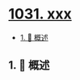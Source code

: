 # [1031. xxx](https://github.com/Tdahuyou/TNotes.leetcode/tree/main/notes/1031.%20xxx)

<!-- region:toc -->

- [1. 📝 概述](#1--概述)

<!-- endregion:toc -->

## 1. 📝 概述
